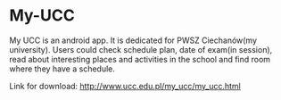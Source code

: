 # My-UCC
My UCC is an android app. It is  dedicated for PWSZ Ciechanów(my university). Users could check schedule plan, date of exam(in session),
read about interesting places and activities in the school and find  room where they have a schedule.

Link for download:
http://www.ucc.edu.pl/my_ucc/my_ucc.html
